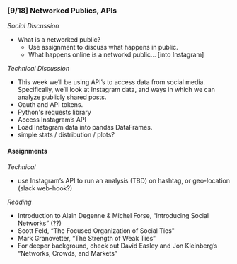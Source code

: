 ### [9/18] Networked Publics, APIs

_Social Discussion_
- What is a networked public?
    - Use assignment to discuss what happens in public.
    - What happens online is a networkd public... [into Instagram]

_Technical Discussion_
- This week we’ll be using API’s to access data from social media. Specifically, we’ll look at Instagram data, and ways in which we can analyze publicly shared posts.
- Oauth and API tokens.
- Python's requests library
- Access Instagram’s API
- Load Instagram data into pandas DataFrames.
- simple stats / distribution / plots?

#### Assignments

_Technical_
- use Instagram’s API to run an analysis (TBD) on hashtag, or geo-location (slack web-hook?)

_Reading_
- Introduction to Alain Degenne & Michel Forse, “Introducing Social Networks”  (??)
- Scott Feld, “The Focused Organization of Social Ties"
- Mark Granovetter, “The Strength of Weak Ties” 
- For deeper background, check out David Easley and Jon Kleinberg’s “Networks, Crowds, and Markets” 
